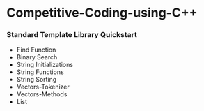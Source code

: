 # Competitive-Coding-using-C++
<h3>Standard Template Library Quickstart </h3>
<ul>
  <li>Find Function</li>
  <li>Binary Search</li>
  <li>String Initializations</li>
  <li>String Functions</li>
  <li>String Sorting</li>
  <li>Vectors-Tokenizer</li>
  <li>Vectors-Methods</li>
  <li>List</li>
 </ul>
  
